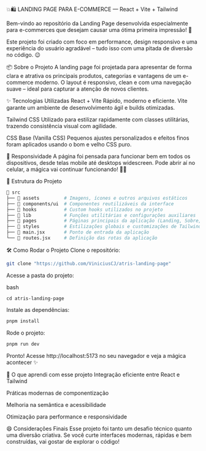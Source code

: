 💥🛍️ LANDING PAGE PARA E-COMMERCE — React + Vite + Tailwind

Bem-vindo ao repositório da Landing Page desenvolvida especialmente para e-commerces que desejam causar uma ótima primeira impressão! 🚀

Este projeto foi criado com foco em performance, design responsivo e uma experiência do usuário agradável – tudo isso com uma pitada de diversão no código. 😉

📦 Sobre o Projeto
A landing page foi projetada para apresentar de forma clara e atrativa os principais produtos, categorias e vantagens de um e-commerce moderno. O layout é responsivo, clean e com uma navegação suave – ideal para capturar a atenção de novos clientes.

✨ Tecnologias Utilizadas
React + Vite
Rápido, moderno e eficiente. Vite garante um ambiente de desenvolvimento ágil e builds otimizadas.

Tailwind CSS
Utilizado para estilizar rapidamente com classes utilitárias, trazendo consistência visual com agilidade.

CSS Base (Vanilla CSS)
Pequenos ajustes personalizados e efeitos finos foram aplicados usando o bom e velho CSS puro.

📱 Responsividade
A página foi pensada para funcionar bem em todos os dispositivos, desde telas mobile até desktops widescreen. Pode abrir aí no celular, a mágica vai continuar funcionando! 📲✨

🚧 Estrutura do Projeto

```bash
📂 src
├── 📁 assets         # Imagens, ícones e outros arquivos estáticos
├── 📁 components/ui  # Componentes reutilizáveis da interface
├── 📁 hooks          # Custom hooks utilizados no projeto
├── 📁 lib            # Funções utilitárias e configurações auxiliares
├── 📁 pages          # Páginas principais da aplicação (Landing, Sobre, etc.)
├── 📁 styles         # Estilizações globais e customizações de Tailwind/CSS
├── 📝 main.jsx       # Ponto de entrada da aplicação
└── 📝 routes.jsx     # Definição das rotas da aplicação
```

🛠️ Como Rodar o Projeto
Clone o repositório:

```bash
git clone "https://github.com/ViniciusCJ/atris-landing-page"
```

Acesse a pasta do projeto:

bash
```
cd atris-landing-page
```

Instale as dependências:

```bash
pnpm install
```

Rode o projeto:

```bash
pnpm run dev
```
Pronto! Acesse http://localhost:5173 no seu navegador e veja a mágica acontecer ✨

🧠 O que aprendi com esse projeto
Integração eficiente entre React e Tailwind

Práticas modernas de componentização

Melhoria na semântica e acessibilidade

Otimização para performance e responsividade

😄 Considerações Finais
Esse projeto foi tanto um desafio técnico quanto uma diversão criativa. Se você curte interfaces modernas, rápidas e bem construídas, vai gostar de explorar o código!
